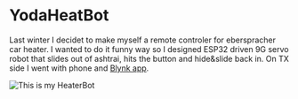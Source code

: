 # YodaHeatBot
Last winter I decidet to make myself a remote controler for eberspracher car heater. I wanted to do it funny way so I designed ESP32 driven 9G servo robot that slides out of ashtrai, hits the button and hide&slide back in. On TX side I went with phone and [Blynk app](https://blynk.io).

    

![This is my HeaterBot](IMG/videotogif.gif)





